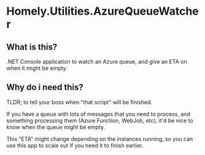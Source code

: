 # Homely.Utilities.AzureQueueWatcher
## What is this?
.NET Console application to watch an Azure queue, and give an ETA on when it might be empty.

## Why do i need this?
TLDR; to tell your boss when "that script" will be finished.

If you have a queue with lots of messages that you need to process, and something processing them (Azure Function, WebJob, etc), it'd be nice to know when the queue might be empty. 

This "ETA" might change depending on the instances running, so you can use this app to scale out if you need it to finish earlier.